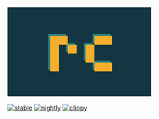 <img src="rc.svg" width="324" height="200">

[![stable](https://github.com/nuxeh/rc/workflows/stable/badge.svg)](https://github.com/nuxeh/rc/actions?query=branch%3Amaster+event%3Apush+workflow%3Astable)
[![nightly](https://github.com/nuxeh/rc/workflows/nightly/badge.svg)](https://github.com/nuxeh/rc/actions?query=branch%3Amaster+event%3Apush+workflow%3Anightly)
[![clippy](https://github.com/nuxeh/rc/workflows/clippy/badge.svg)](https://github.com/nuxeh/rc/actions?query=branch%3Amaster+event%3Apush+workflow%3Aclippy)
